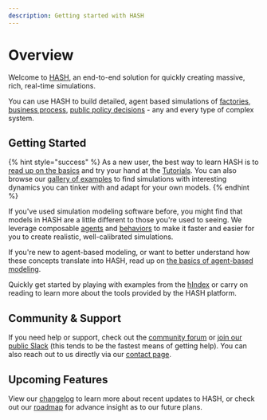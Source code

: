 ```yaml
---
description: Getting started with HASH
---
```


# Overview

Welcome to [HASH](https://hash.ai), an end-to-end solution for quickly creating massive, rich, real-time simulations.

You can use HASH to build detailed, agent based simulations of [factories](https://hash.ai/@hash/warehouse-conveyor1), [business process](https://hash.ai/@hash/interconnected-call-center), [public policy decisions](https://hash.ai/@b/sir-infection-network-w-rapid-tests) - any and every type of complex system.

## Getting Started

{% hint style="success" %}
As a new user, the best way to learn HASH is to [read up on the basics](https://docs.hash.ai/core/agent-based-modeling-basics-1) and try your hand at the [Tutorials](https://docs.hash.ai/core/tutorials/). You can also browse our [gallery of examples](https://hash.ai/models?categoryID=5dc3da74cc0cf804dcc66a5c&page=1&sort=popularity) to find simulations with interesting dynamics you can tinker with and adapt for your own models.
{% endhint %}

If you've used simulation modeling software before, you might find that models in HASH are a little different to those you're used to seeing. We leverage composable [agents](anatomy-of-an-agent/) and [behaviors](behaviors/) to make it faster and easier for you to create realistic, well-calibrated simulations.

If you're new to agent-based modeling, or want to better understand how these concepts translate into HASH, read up on [the basics of agent-based modeling](agent-based-modeling-basics-1.md).

Quickly get started by playing with examples from the [hIndex](https://hash.ai/index) or carry on reading to learn more about the tools provided by the HASH platform.

## Community & Support

If you need help or support, check out the [community forum](https://community.hash.ai/) or [join our public Slack](https://hash.ai/slack) \(this tends to be the fastest means of getting help\). You can also reach out to us directly via our [contact page](https://hash.ai/contact).

## Upcoming Features

View our [changelog](https://hash.ai/updates) to learn more about recent updates to HASH, or check out our [roadmap](https://hash.ai/roadmap) for advance insight as to our future plans.

